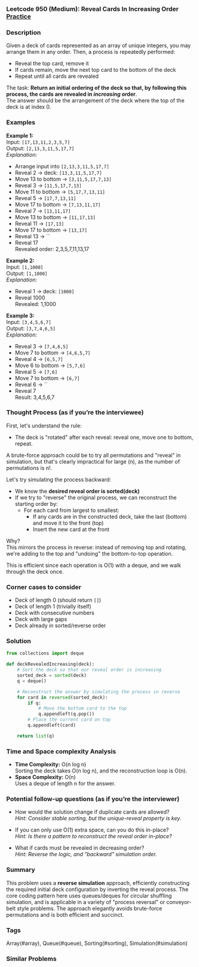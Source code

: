 ### Leetcode 950 (Medium): Reveal Cards In Increasing Order [Practice](https://leetcode.com/problems/reveal-cards-in-increasing-order)

### Description  
Given a deck of cards represented as an array of unique integers, you may arrange them in any order. Then, a process is repeatedly performed:  
- Reveal the top card, remove it  
- If cards remain, move the next top card to the bottom of the deck  
- Repeat until all cards are revealed  

The task: **Return an initial ordering of the deck so that, by following this process, the cards are revealed in *increasing* order**.  
The answer should be the arrangement of the deck where the top of the deck is at index 0.

### Examples  

**Example 1:**  
Input: `[17,13,11,2,3,5,7]`  
Output: `[2,13,3,11,5,17,7]`  
*Explanation:*
- Arrange input into `[2,13,3,11,5,17,7]`  
- Reveal 2 → deck: `[13,3,11,5,17,7]`  
- Move 13 to bottom → `[3,11,5,17,7,13]`  
- Reveal 3 → `[11,5,17,7,13]`  
- Move 11 to bottom → `[5,17,7,13,11]`  
- Reveal 5 → `[17,7,13,11]`  
- Move 17 to bottom → `[7,13,11,17]`  
- Reveal 7 → `[13,11,17]`  
- Move 13 to bottom → `[11,17,13]`  
- Reveal 11 → `[17,13]`  
- Move 17 to bottom → `[13,17]`  
- Reveal 13 → ``  
- Reveal 17  
Revealed order: 2,3,5,7,11,13,17

**Example 2:**  
Input: `[1,1000]`  
Output: `[1,1000]`  
*Explanation:*
- Reveal 1 → deck: `[1000]`
- Reveal 1000  
Revealed: 1,1000

**Example 3:**  
Input: `[3,4,5,6,7]`  
Output: `[3,7,4,6,5]`  
*Explanation:*
- Reveal 3 → `[7,4,6,5]`  
- Move 7 to bottom → `[4,6,5,7]`
- Reveal 4 → `[6,5,7]`
- Move 6 to bottom → `[5,7,6]`
- Reveal 5 → `[7,6]`
- Move 7 to bottom → `[6,7]`
- Reveal 6 → ``
- Reveal 7  
Result: 3,4,5,6,7

### Thought Process (as if you’re the interviewee)  

First, let's understand the rule:  
- The deck is "rotated" after each reveal: reveal one, move one to bottom, repeat.

A brute-force approach could be to try all permutations and "reveal" in simulation, but that's clearly impractical for large \(n\), as the number of permutations is n!.

Let's try simulating the process backward:  
- We know the **desired reveal order is sorted(deck)**
- If we try to "reverse" the original process, we can reconstruct the starting order by:
  - For each card from largest to smallest:
    - If any cards are in the constructed deck, take the last (bottom) and move it to the front (top)
    - Insert the new card at the front

Why?  
This mirrors the process in reverse: instead of removing top and rotating, we're adding to the top and "undoing" the bottom-to-top operation.

This is efficient since each operation is O(1) with a deque, and we walk through the deck once.

### Corner cases to consider  
- Deck of length 0 (should return `[]`)
- Deck of length 1 (trivially itself)
- Deck with consecutive numbers
- Deck with large gaps
- Deck already in sorted/reverse order

### Solution

```python
from collections import deque

def deckRevealedIncreasing(deck):
    # Sort the deck so that our reveal order is increasing
    sorted_deck = sorted(deck)
    q = deque()

    # Reconstruct the answer by simulating the process in reverse
    for card in reversed(sorted_deck):
        if q:
            # Move the bottom card to the top
            q.appendleft(q.pop())
        # Place the current card on top
        q.appendleft(card)

    return list(q)
```

### Time and Space complexity Analysis  

- **Time Complexity:** O(n log n)  
  Sorting the deck takes O(n log n), and the reconstruction loop is O(n).
- **Space Complexity:** O(n)  
  Uses a deque of length n for the answer.

### Potential follow-up questions (as if you’re the interviewer)  

- How would the solution change if duplicate cards are allowed?  
  *Hint: Consider stable sorting, but the unique-reveal property is key.*

- If you can only use O(1) extra space, can you do this in-place?  
  *Hint: Is there a pattern to reconstruct the reveal order in-place?*

- What if cards must be revealed in decreasing order?  
  *Hint: Reverse the logic, and "backward" simulation order.*

### Summary
This problem uses a **reverse simulation** approach, efficiently constructing the required initial deck configuration by inverting the reveal process. The core coding pattern here uses queues/deques for circular shuffling simulation, and is applicable in a variety of "process reversal" or conveyor-belt style problems. The approach elegantly avoids brute-force permutations and is both efficient and succinct.

### Tags
Array(#array), Queue(#queue), Sorting(#sorting), Simulation(#simulation)

### Similar Problems

